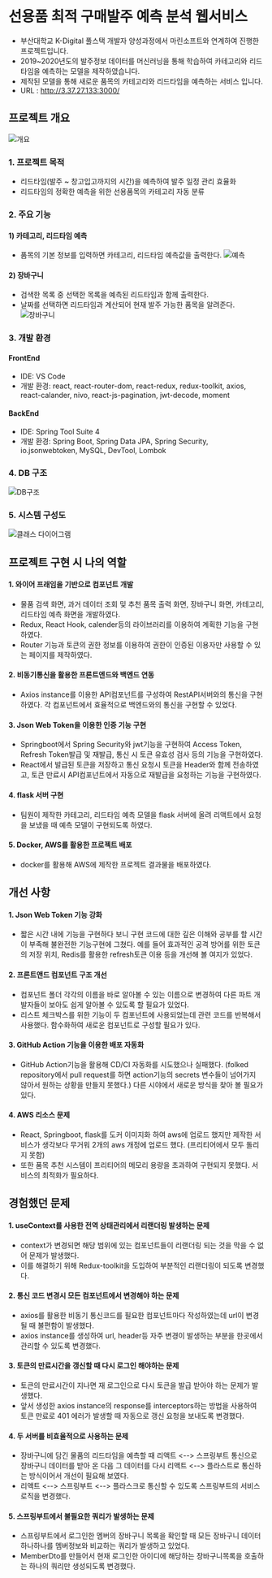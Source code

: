 # 선용품 최적 구매발주 예측 분석 웹서비스
- 부산대학교 K-Digital 풀스택 개발자 양성과정에서 마린소프트와 연계하여 진행한 프로젝트입니다.
- 2019~2020년도의 발주정보 데이터를 머신러닝을 통해 학습하여 카테고리와 리드타임을 예측하는 모델을 제작하였습니다.
- 제작된 모델을 통해 새로운 품목의 카테고리와 리드타임을 예측하는 서비스 입니다.
- URL : http://3.37.27.133:3000/
## 프로젝트 개요
![개요](https://user-images.githubusercontent.com/106790381/224225899-91d33ddd-9255-4dda-b5ea-13def31bc4c0.jpg)
### 1. 프로젝트 목적
- 리드타임(발주 ~ 창고입고까지의 시간)을 예측하여 발주 일정 관리 효율화
- 리드타임의 정확한 예측을 위한 선용품목의 카테고리 자동 분류
### 2. 주요 기능
#### 1) 카테고리, 리드타임 예측 
- 품목의 기본 정보를 입력하면 카테고리, 리드타임 예측값을 출력한다.
![예측](https://user-images.githubusercontent.com/106790381/224226490-4e32f307-38cd-4763-be2b-1a07434ec87d.jpg)

#### 2) 장바구니
- 검색한 목록 중 선택한 목록을 예측된 리드타임과 함께 출력한다.
- 날짜를 선택하면 리드타임과 계산되어 현재 발주 가능한 품목을 알려준다.
![장바구니](https://user-images.githubusercontent.com/106790381/224226860-ec4a048b-72c8-4634-95fb-6ee37858f524.jpg)

### 3. 개발 환경
#### FrontEnd
- IDE: VS Code
- 개발 환경: react, react-router-dom, react-redux, redux-toolkit, axios, react-calander, nivo, react-js-pagination, jwt-decode, moment

#### BackEnd
- IDE: Spring Tool Suite 4
- 개발 환경: Spring Boot, Spring Data JPA, Spring Security, io.jsonwebtoken, MySQL, DevTool, Lombok

### 4. DB 구조
![DB구조](https://user-images.githubusercontent.com/106790381/224694770-c49ebcd4-332e-4543-9752-83173bd88982.jpg)

### 5. 시스템 구성도
![클래스 다이어그램](https://user-images.githubusercontent.com/106790381/224227198-419f5121-9843-47a0-8c34-d5ba8c7251e6.jpg)

## 프로젝트 구현 시 나의 역할
#### 1. 와이어 프래임을 기반으로 컴포넌트 개발
-	물품 검색 화면, 과거 데이터 조회 및 추천 품목 출력 화면, 장바구니 화면, 카테고리, 리드타임 예측 화면을 개발하였다.
- Redux, React Hook, calender등의 라이브러리를 이용하여 계획한 기능을 구현하였다.
- Router 기능과 토큰의 권한 정보를 이용하여 권한이 인증된 이용자만 사용할 수 있는 페이지를 제작하였다.
#### 2. 비동기통신을 활용한 프론트엔드와 백엔드 연동
- Axios instance를 이용한 API컴포넌트를 구성하여 RestAPI서버와의 통신을 구현하였다. 각 컴포넌트에서 효율적으로 백엔드와의 통신을 구현할 수 있었다.
#### 3. Json Web Token을 이용한 인증 기능 구현
- Springboot에서 Spring Security와 jwt기능을 구현하여 Access Token, Refresh Token발급 및 재발급, 통신 시 토큰 유효성 검사 등의 기능을 구현하였다.
- React에서 발급된 토큰을 저장하고 통신 요청시 토큰을 Header와 함께 전송하였고, 토큰 만료시 API컴포넌트에서 자동으로 재발급을 요청하는 기능을 구현하였다.
#### 4. flask 서버 구현
- 팀원이 제작한 카테고리, 리드타임 예측 모델을 flask 서버에 올려 리액트에서 요청을 보냈을 때 예측 모델이 구현되도록 하였다.
#### 5. Docker, AWS를 활용한 프로젝트 배포
- docker를 활용해 AWS에 제작한 프로젝트 결과물을 배포하였다.

## 개선 사항
#### 1. Json Web Token 기능 강화
- 짧은 시간 내에 기능을 구현하다 보니 구현 코드에 대한 깊은 이해와 공부를 할 시간이 부족해 불완전한 기능구현에 그쳤다. 예를 들어 효과적인 공격 방어를 위한 토큰의 저장 위치, Redis를 활용한 refresh토큰 이용 등을 개선해 볼 여지가 있었다.
#### 2. 프론트앤드 컴포넌트 구조 개선
- 컴포넌트 폴더 각각의 이름을 바로 알아볼 수 있는 이름으로 변경하여 다른 파트 개발자들이 보아도 쉽게 알아볼 수 있도록 할 필요가 있었다.
- 리스트 체크박스를 위한 기능이 두 컴포넌트에 사용되었는데 관련 코드를 반복해서 사용했다. 함수화하여 새로운 컴포넌트로 구성할 필요가 있다.
#### 3. GitHub Action 기능을 이용한 배포 자동화
- GitHub Action기능을 활용해 CD/CI 자동화를 시도했으나 실패했다. (folked repository에서 pull request를 하면 action기능의 secrets 변수들이 넘어가지 않아서 원하는 상황을 만들지 못했다.) 다른 시야에서 새로운 방식을 찾아 볼 필요가 있다.
#### 4. AWS 리소스 문제
- React, Springboot, flask를 도커 이미지화 하여 aws에 업로드 했지만 제작한 서비스가 생각보다 무거워 2개의 aws 개정에 업로드 했다. (프리티어에서 모두 돌리지 못함)
- 또한 품목 추천 시스템이 프리티어의 메모리 용량을 초과하여 구현되지 못했다. 서비스의 최적화가 필요하다.

## 경험했던 문제
#### 1. useContext를 사용한 전역 상태관리에서 리랜더링 발생하는 문제
- context가 변경되면 해당 범위에 있는 컴포넌트들이 리랜더링 되는 것을 막을 수 없어 문제가 발생했다.
- 이를 해결하기 위해 Redux-toolkit을 도입하여 부분적인 리랜더링이 되도록 변경했다.
#### 2. 통신 코드 변경시 모든 컴포넌트에서 변경해야 하는 문제
- axios를 활용한 비동기 통신코드를 필요한 컴포넌트마다 작성하였는데 url이 변경될 때 불편함이 발생했다.
- axios instance를 생성하여 url, header등 자주 변경이 발생하는 부분을 한곳에서 관리할 수 있도록 변경했다.
#### 3. 토큰의 만료시간을 갱신할 때 다시 로그인 해야하는 문제
- 토큰의 만료시간이 지나면 재 로그인으로 다시 토큰을 발급 받아야 하는 문제가 발생했다.
- 앞서 생성한 axios instance의 response를 interceptors하는 방법을 사용하여 토큰 만료로 401 에러가 발생할 때 자동으로 갱신 요청을 보내도록 변경했다.
#### 4. 두 서버를 비효율적으로 사용하는 문제
- 장바구니에 담긴 물품의 리드타임을 예측할 때 리액트 <--> 스프링부트 통신으로 장바구니 데이터를 받아 온 다음 그 데이터를 다시 리액트 <--> 플라스트로 통신하는 방식이어서 개선이 필요해 보였다.
- 리액트 <--> 스프링부트 <--> 플라스크로 통신할 수 있도록 스프링부트의 서비스 로직을 변경했다.
#### 5. 스프링부트에서 불필요한 쿼리가 발생하는 문제
- 스프링부트에서 로그인한 멤버의 장바구니 목록을 확인할 때 모든 장바구니 데이터 하나하나를 멤버정보와 비교하는 쿼리가 발생하고 있었다.
- MemberDto를 만들어서 현재 로그인한 아이디에 해당하는 장바구니목록을 호출하는 하나의 쿼리만 생성되도록 변경했다.
